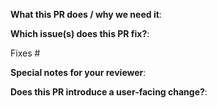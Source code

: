 <!--  Thanks for sending a pull request!  Here are some tips for you:

1. If this is your first time sending a pull request, please read our contributing guidelines: https://github.com/OWNER/PROJECT/blob/master/CONTRIBUTING.md
2. Make sure *all* commits in a pull request have the DCO signoff message. Without a DCO signoff, we can't review and merge your pull request due to legal reasons. Check the contributing guidelines for more information about DCO and how to sign commits: https://github.com/OWNER/PROJECT/blob/master/CONTRIBUTING.md#certificate-of-origin
3. If the PR is unfinished, see how to mark it: https://git.k8s.io/community/contributors/guide/pull-requests.md#marking-unfinished-pull-requests
-->

**What this PR does / why we need it**:

**Which issue(s) does this PR fix?**:
<!-- optional, in `fixes #<issue number>(, fixes #<issue_number>, ...)` format, will close the issue(s) when PR gets merged -->
Fixes #

**Special notes for your reviewer**:

**Does this PR introduce a user-facing change?**:
<!--  Write your release note:
1. Enter your extended release note in the below block. If the PR requires additional action from users switching to the new release, include the string "action required".
2. If no release note is required, just write "NONE".
-->
```release-note
```
